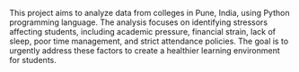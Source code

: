 This project aims to analyze data from colleges in Pune, India, using Python programming language. The analysis focuses on identifying stressors affecting students, including academic pressure, financial strain, lack of sleep, poor time management, and strict attendance policies. The goal is to urgently address these factors to create a healthier learning environment for students.
